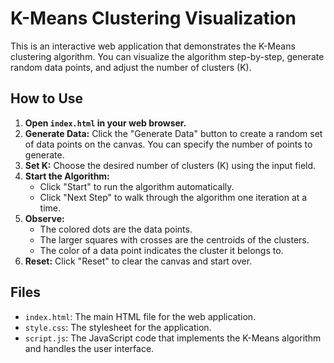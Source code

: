 # K-Means Clustering Visualization

This is an interactive web application that demonstrates the K-Means clustering algorithm. You can visualize the algorithm step-by-step, generate random data points, and adjust the number of clusters (K).

## How to Use

1.  **Open `index.html` in your web browser.**
2.  **Generate Data:** Click the "Generate Data" button to create a random set of data points on the canvas. You can specify the number of points to generate.
3.  **Set K:** Choose the desired number of clusters (K) using the input field.
4.  **Start the Algorithm:**
    *   Click "Start" to run the algorithm automatically.
    *   Click "Next Step" to walk through the algorithm one iteration at a time.
5.  **Observe:**
    *   The colored dots are the data points.
    *   The larger squares with crosses are the centroids of the clusters.
    *   The color of a data point indicates the cluster it belongs to.
6.  **Reset:** Click "Reset" to clear the canvas and start over.

## Files

*   `index.html`: The main HTML file for the web application.
*   `style.css`: The stylesheet for the application.
*   `script.js`: The JavaScript code that implements the K-Means algorithm and handles the user interface.
